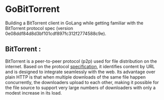 # GoBitTorrent

Building a BitTorrent client in GoLang while getting familiar with the BitTorrent protocol spec (version 0e08ddf84d8d3bf101cdf897fc312f2774588c9e).

## BitTorrent : 
BitTorrent is a peer-to-peer protocol (p2p) used for file distribution on the internet. Based on the protocol [specification](https://www.bittorrent.org/beps/bep_0003.html), it identifies content by URL and is designed to integrate seamlessly with the web.  Its advantage over plain HTTP is that when multiple downloads of the same file happen concurrently, the downloaders upload to each other, making it possible for the file source to support very large numbers of downloaders with only a modest increase in its load.
